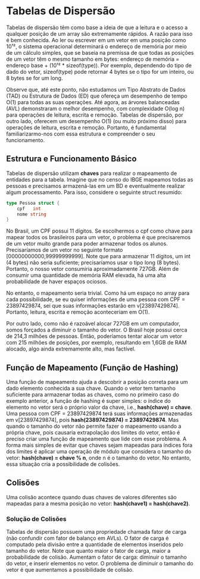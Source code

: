 # Tabelas de Dispersão

Tabelas de dispersão têm como base a ideia de que a leitura e o acesso a qualquer posição de um array são extremamente rápidos. 
A razão para isso é bem conhecida. 
Ao ler ou escrever em um vetor em uma posição como 10¹², o sistema operacional determinará o endereço de memória por meio de um cálculo simples, que se baseia na premissa de que todas as posições de um vetor têm o mesmo tamanho em bytes: endereço de memória = endereço base + (10¹² * sizeof(type)). 
Por exemplo, dependendo do tipo de dado do vetor, sizeof(type) pode retornar 4 bytes se o tipo for um inteiro, ou 8 bytes se for um long.

Observe que, até este ponto, não estudamos um Tipo Abstrato de Dados (TAD) ou Estrutura de Dados (ED) que ofereça um desempenho de tempo O(1) para todas as suas operações. 
Até agora, as árvores balanceadas (AVL) demonstraram o melhor desempenho, com complexidade O(log n) para operações de leitura, escrita e remoção. 
Tabelas de dispersão, por outro lado, oferecem um desempenho O(1) (ou muito próximo disso) para operações de leitura, escrita e remoção. 
Portanto, é fundamental familiarizarmo-nos com essa estrutura e compreender o seu funcionamento.

## Estrutura e Funcionamento Básico

Tabelas de dispersão utilizam **chaves** para realizar o mapeamento de entidades para a tabela.
Imagine que no censo do IBGE mapeamos todas as pessoas e precisamos armazená-las em um BD e eventualmente realizar algum processamento.
Para isso, considere o seguinte struct resumido:
```go
type Pessoa struct {
	cpf   int
	nome string
}
```

No Brasil, um CPF possui 11 dígitos.
Se escolhermos o cpf como chave para mapear todos os brasileiros para um vetor, o problema é que precisaremos de um vetor muito grande para poder armazenar todos os alunos.
Precisaríamos de um vetor no seguinte formato [00000000000,99999999999].
Note que para armazenar 11 dígitos, um int (4 bytes) não seria suficiente; precisaríamos usar o tipo long (8 bytes).
Portanto, o nosso vetor consumiria aproximadamente 727GB.
Além de consumir uma quantidade de memória RAM elevada, há uma alta probabilidade de haver espaços ociosos.

No entanto, o mapeamento seria trivial.
Como há um espaço no array para cada possibilidade, se eu quiser informações de uma pessoa com CPF = 23897429874, sei que suas informações estarão em v[23897429874].
Portanto, leitura, escrita e remoção aconteceriam em O(1).

Por outro lado, como não é razoável alocar 727GB em um computador, somos forçados a diminuir o tamanho do vetor.
O Brasil hoje possui cerca de 214,3 milhões de pessoas.
Então, poderíamos tentar alocar um vetor com 215 milhões de posições, por exemplo, resultando em 1,6GB de RAM alocado, algo ainda extremamente alto, mas factível.

## Função de Mapeamento (Função de Hashing)

Uma função de mapeamento ajuda a descobrir a posição correta para um dado elemento conhecida a sua chave.
Quando o vetor tem tamanho suficiente para armazenar todas as chaves, como no primeiro caso do exemplo anterior, a função de hashing é super simples: o índice do elemento no vetor será o próprio valor da chave, i.e., **hash(chave) = chave**.
Uma pessoa com CPF = 23897429874 terá suas informações armazenadas em v[23897429874], pois **hash(23897429874) = 23897429874**.
Mas quando o tamanho do vetor não permite fazer o mapeamento usando a própria chave, pois causaria extrapolação dos limites do vetor, então é preciso criar uma função de mapeamento que lide com esse problema.
A forma mais simples de evitar que chaves sejam mapeadas para índices fora dos limites é aplicar uma operação de módulo que considera o tamanho do vetor: **hash(chave) = chave % n**, onde n é o tamanho do vetor.
No entanto, essa situação cria a possibilidade de colisões.

## Colisões

Uma colisão acontece quando duas chaves de valores diferentes são mapeadas para a mesma posição no vetor: **hash(chave1) = hash(chave2)**.

### Solução de Colisões


Tabelas de dispersão possuem uma propriedade chamada fator de carga (não confundir com fator de balanço em AVLs).
O fator de carga é computado pela divisão entre a quantidade de elementos inseridos pelo tamanho do vetor.
Note que quanto maior o fator de carga, maior a probabilidade de colisão.
Aumentam o fator de carga: diminuir o tamanho do vetor, e inserir elementos no vetor.
O problema de diminuir o tamanho do vetor é que aumentamos a possibilidade de colisão.
